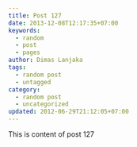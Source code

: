 ```yaml
---
title: Post 127
date: 2013-12-08T12:17:35+07:00
keywords:
  - random
  - post
  - pages
author: Dimas Lanjaka
tags:
  - random post
  - untagged
category:
  - random post
  - uncategorized
updated: 2012-06-29T21:12:05+07:00
---
```

This is content of post 127